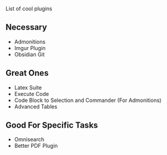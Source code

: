 List of cool plugins

## Necessary
- Admonitions
- Imgur Plugin
- Obsidian Git

## Great Ones
- Latex Suite
- Execute Code
- Code Block to Selection and Commander (For Admonitions)
- Advanced Tables

## Good For Specific Tasks
- Omnisearch
- Better PDF Plugin